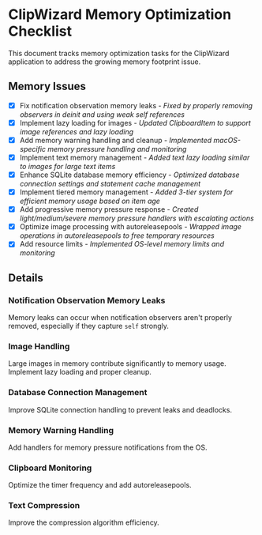 # ClipWizard Memory Optimization Checklist

This document tracks memory optimization tasks for the ClipWizard application to address the growing memory footprint issue.

## Memory Issues

- [x] Fix notification observation memory leaks - _Fixed by properly removing observers in deinit and using weak self references_
- [x] Implement lazy loading for images - _Updated ClipboardItem to support image references and lazy loading_
- [x] Add memory warning handling and cleanup - _Implemented macOS-specific memory pressure handling and monitoring_
- [x] Implement text memory management - _Added text lazy loading similar to images for large text items_
- [x] Enhance SQLite database memory efficiency - _Optimized database connection settings and statement cache management_
- [x] Implement tiered memory management - _Added 3-tier system for efficient memory usage based on item age_
- [x] Add progressive memory pressure response - _Created light/medium/severe memory pressure handlers with escalating actions_
- [x] Optimize image processing with autoreleasepools - _Wrapped image operations in autoreleasepools to free temporary resources_
- [x] Add resource limits - _Implemented OS-level memory limits and monitoring_

## Details

### Notification Observation Memory Leaks

Memory leaks can occur when notification observers aren't properly removed, especially if they capture `self` strongly.

### Image Handling

Large images in memory contribute significantly to memory usage. Implement lazy loading and proper cleanup.

### Database Connection Management

Improve SQLite connection handling to prevent leaks and deadlocks.

### Memory Warning Handling

Add handlers for memory pressure notifications from the OS.

### Clipboard Monitoring

Optimize the timer frequency and add autoreleasepools.

### Text Compression

Improve the compression algorithm efficiency.
